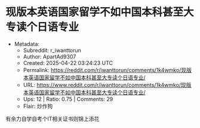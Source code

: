 # 现版本英语国家留学不如中国本科甚至大专读个日语专业

- Metadata:
  - Subreddit: r_iwanttorun
  - Author: ApartAd9307
  - Created: 2025-04-22 03:24:23 UTC
  - Permalink: https://reddit.com/r/iwanttorun/comments/1k4wmko/现版本英语国家留学不如中国本科甚至大专读个日语专业/
  - URL: https://www.reddit.com/r/iwanttorun/comments/1k4wmko/现版本英语国家留学不如中国本科甚至大专读个日语专业/
  - Ups: 12 | Ratio: 0.75 | Comments: 29
  - Flair: 炒作狗


有余力自学自考个IT相关证书则锦上添花

